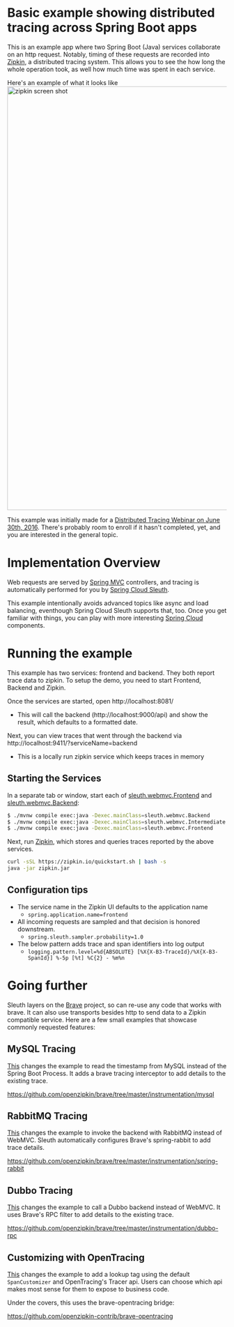# Basic example showing distributed tracing across Spring Boot apps
This is an example app where two Spring Boot (Java) services collaborate on an http request. Notably, timing of these requests are recorded into [Zipkin](http://zipkin.io/), a distributed tracing system. This allows you to see the how long the whole operation took, as well how much time was spent in each service.

Here's an example of what it looks like
<img width="972" alt="zipkin screen shot" src="https://cloud.githubusercontent.com/assets/64215/16300537/ff858dd6-3972-11e6-8e4c-4f7f4a6c707a.png">

This example was initially made for a [Distributed Tracing Webinar on June 30th, 2016](https://spring.io/blog/2016/05/24/webinar-understanding-microservice-latency-an-introduction-to-distributed-tracing-and-zipkin). There's probably room to enroll if it hasn't completed, yet, and you are interested in the general topic.

# Implementation Overview

Web requests are served by [Spring MVC](https://spring.io/guides/gs/rest-service/) controllers, and tracing is automatically performed for you by [Spring Cloud Sleuth](https://cloud.spring.io/spring-cloud-sleuth/).

This example intentionally avoids advanced topics like async and load balancing, eventhough Spring Cloud Sleuth supports that, too. Once you get familiar with things, you can play with more interesting [Spring Cloud](http://projects.spring.io/spring-cloud/) components.

# Running the example
This example has two services: frontend and backend. They both report trace data to zipkin. To setup the demo, you need to start Frontend, Backend and Zipkin.

Once the services are started, open http://localhost:8081/
* This will call the backend (http://localhost:9000/api) and show the result, which defaults to a formatted date.

Next, you can view traces that went through the backend via http://localhost:9411/?serviceName=backend
* This is a locally run zipkin service which keeps traces in memory

## Starting the Services
In a separate tab or window, start each of [sleuth.webmvc.Frontend](/src/main/java/sleuth/webmvc/Frontend.java) and [sleuth.webmvc.Backend](/src/main/java/sleuth/webmvc/Backend.java):
```bash
$ ./mvnw compile exec:java -Dexec.mainClass=sleuth.webmvc.Backend
$ ./mvnw compile exec:java -Dexec.mainClass=sleuth.webmvc.Intermediate
$ ./mvnw compile exec:java -Dexec.mainClass=sleuth.webmvc.Frontend
```

Next, run [Zipkin](http://zipkin.io/), which stores and queries traces reported by the above services.

```bash
curl -sSL https://zipkin.io/quickstart.sh | bash -s
java -jar zipkin.jar
```

## Configuration tips
* The service name in the Zipkin UI defaults to the application name
  * `spring.application.name=frontend`
* All incoming requests are sampled and that decision is honored downstream.
  * `spring.sleuth.sampler.probability=1.0`
* The below pattern adds trace and span identifiers into log output
  * `logging.pattern.level=%d{ABSOLUTE} [%X{X-B3-TraceId}/%X{X-B3-SpanId}] %-5p [%t] %C{2} - %m%n`

# Going further
Sleuth layers on the [Brave](https://github.com/openzipkin/brave) project, so can re-use any code that
works with brave. It can also use transports besides http to send data to a Zipkin compatible service.
Here are a few small examples that showcase commonly requested features:

## MySQL Tracing
[This](https://github.com/openzipkin/sleuth-webmvc-example/compare/add-mysql-tracing) changes the example to read the timestamp from MySQL instead of
the Spring Boot Process. It adds a brave tracing interceptor to add
details to the existing trace.

https://github.com/openzipkin/brave/tree/master/instrumentation/mysql

## RabbitMQ Tracing
[This](https://github.com/openzipkin/sleuth-webmvc-example/compare/add-rabbit-tracing) changes the example to invoke the backend with RabbitMQ
instead of WebMVC. Sleuth automatically configures Brave's
spring-rabbit to add trace details.

https://github.com/openzipkin/brave/tree/master/instrumentation/spring-rabbit

## Dubbo Tracing
[This](https://github.com/openzipkin/sleuth-webmvc-example/compare/add-dubbo-tracing) changes the example to call a Dubbo backend instead of WebMVC.
It uses Brave's RPC filter to add details to the existing trace.

https://github.com/openzipkin/brave/tree/master/instrumentation/dubbo-rpc

## Customizing with OpenTracing
[This](https://github.com/openzipkin/sleuth-webmvc-example/compare/add-opentracing) changes the example to add a lookup tag using the default
`SpanCustomizer` and OpenTracing's Tracer api. Users can choose which
api makes most sense for them to expose to business code.

Under the covers, this uses the brave-opentracing bridge:

https://github.com/openzipkin-contrib/brave-opentracing
